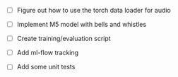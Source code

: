 - [ ] Figure out how to use the torch data loader for audio
- [ ] Implement M5 model with bells and whistles
- [ ] Create training/evaluation script
- [ ] Add ml-flow tracking
- [ ] Add some unit tests


